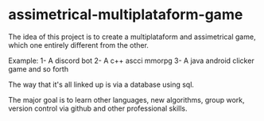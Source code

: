 # assimetrical-multiplataform-game

The idea of this project is to create a multiplataform and assimetrical game, which one entirely different from the other.

Example:
1- A discord bot
2- A c++ ascci mmorpg
3- A java android clicker game
and so forth

The way that it's all linked up is via a database using sql.

The major goal is to learn other languages, new algorithms, group work, version control via github and other professional skills.